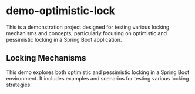 # demo-optimistic-lock
This is a demonstration project designed for testing various locking mechanisms and concepts, particularly focusing on optimistic and pessimistic locking in a Spring Boot application.

## Locking Mechanisms
This demo explores both optimistic and pessimistic locking in a Spring Boot environment. It includes examples and scenarios for testing various locking strategies.
